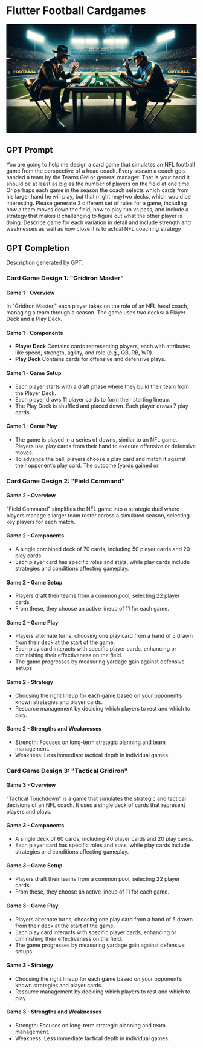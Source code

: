 # Flutter Football Cardgames

![spash image](assets/images/splash%20screen.png)

## GPT Prompt

You are going to help me design a card game that simulates an NFL football game from the perspective of a head coach. Every season a coach gets handed a team by the Teams GM or general manager. That is your hand it should be at least as big as the number of players on the field at one time. Or perhaps each game in the season the coach selects which cards from his larger hand he will play, but that might reqytwo decks, which would be interesting. Please generate 3 different set of rules for a game, including how a team moves down the field, how to play run vs pass, and include a strategy that makes it challenging to figure out what the other player is doing. Describe game for each variation in detail and include strength and weaknesses as well as how close it is to actual NFL coaching strategy 

## GPT Completion

Description generated by GPT.

### Card Game Design 1: "Gridiron Master"

#### Game 1 - Overview

In "Gridiron Master," each player takes on the role of an NFL head coach, managing a team through a season. The game uses two decks: a Player Deck and a Play Deck.

#### Game 1 - Components

- **Player Deck** Contains cards representing players, each with attributes like speed, strength, agility, and role (e.g., QB, RB, WR).
- **Play Deck** Contains cards for offensive and defensive plays.

#### Game 1 - Game Setup

- Each player starts with a draft phase where they build their team from the Player Deck.
- Each player draws 11 player cards to form their starting lineup.
- The Play Deck is shuffled and placed down. Each player draws 7 play cards.

#### Game 1 - Game Play

- The game is played in a series of downs, similar to an NFL game. Players use play cards from their hand to execute offensive or defensive moves.
- To advance the ball, players choose a play card and match it against their opponent’s play card. The outcome (yards gained or 

### Card Game Design 2: "Field Command"

#### Game 2 - Overview

"Field Command" simplifies the NFL game into a strategic duel where players manage a larger team roster across a simulated season, selecting key players for each match.

#### Game 2 - Components

- A single combined deck of 70 cards, including 50 player cards and 20 play cards.
- Each player card has specific roles and stats, while play cards include strategies and conditions affecting gameplay.

#### Game 2 - Game Setup

- Players draft their teams from a common pool, selecting 22 player cards.
- From these, they choose an active lineup of 11 for each game.

#### Game 2 - Game Play

- Players alternate turns, choosing one play card from a hand of 5 drawn from their deck at the start of the game.
- Each play card interacts with specific player cards, enhancing or diminishing their effectiveness on the field.
- The game progresses by measuring yardage gain against defensive setups.

#### Game 2 - Strategy

- Choosing the right lineup for each game based on your opponent’s known strategies and player cards.
- Resource management by deciding which players to rest and which to play.

#### Game 2 - Strengths and Weaknesses

- Strength: Focuses on long-term strategic planning and team management.
- Weakness: Less immediate tactical depth in individual games.

### Card Game Design 3: "Tactical Gridiron"

#### Game 3 - Overview

"Tactical Touchdown" is a game that simulates the strategic and tactical decisions of an NFL coach. It uses a single deck of cards that represent players and plays.

#### Game 3 - Components

- A single deck of 60 cards, including 40 player cards and 20 play cards.
- Each player card has specific roles and stats, while play cards include strategies and conditions affecting gameplay.

#### Game 3 - Game Setup

- Players draft their teams from a common pool, selecting 22 player cards.
- From these, they choose an active lineup of 11 for each game.

#### Game 3 - Game Play

- Players alternate turns, choosing one play card from a hand of 5 drawn from their deck at the start of the game.
- Each play card interacts with specific player cards, enhancing or diminishing their effectiveness on the field.
- The game progresses by measuring yardage gain against defensive setups.

#### Game 3 - Strategy

- Choosing the right lineup for each game based on your opponent’s known strategies and player cards.
- Resource management by deciding which players to rest and which to play.

#### Game 3 - Strengths and Weaknesses

- Strength: Focuses on long-term strategic planning and team management.
- Weakness: Less immediate tactical depth in individual games.
  
